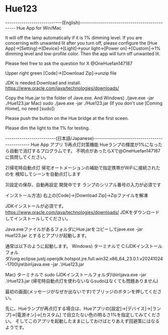 # Hue123
----------------------------(English)----------------------------------------------
Hue App for Win/Mac

It will off the lamp automatically if it is 1% dimming level.
If you are concerning with unwanted lit after you turn off,
please configure the [Hue App]->[Setting]->[Device]->[Light]->your light->[Power on]->[Custom]->1% dimming level and low-profile color.
Then the app will turn off unwanted lit.

Please feel free to ask the question for X @OneHuefan147187

Upper right green [Code]->[Download Zip]->unzip file

JDK is needed.Download and install.
https://www.oracle.com/java/technologies/downloads/

Copy the Hue.jar to the folder of Jave.exe.
And 
Windows)
./jave.exe -jar ./Hue123.jar
Mac)
sudo ./jave.exe -jar ./Hue123.jar
(If you don't use [Coming Home], no need [sudo])

Please push the button on the Hue bridge at the first sceen.

Please dim the light to the 1% for testing.

-------------------------(日本語/Japanese)----------------------------------------------
Hue App アプリ
1)再点灯対策機能
Hueランプの輝度が1%になったら自動で消灯するプログラムです。
不明点があったらXで@OneHuefan147187に質問してください。

2)帰宅時自動点灯
帰宅オートメーションの補助で指定携帯がWiFiに接続されたのを
検知してシーンを自動点灯します

3)設定の保存、自動再設定 開発中です
ランプのシリアル番号の入力が必須です

インストール方法)
右上の[Code]->[Download Zip]->Zipファイルを解凍

JDKインストールが必須です。
https://www.oracle.com/java/technologies/downloads/
JDKをダウンロードしてインストールしてください。

Java.exeファイルがあるフォルダにHue.jarをコピーしてjave.exe -jar Hue123.jar
とするとアプリが起動します。

通常は以下のように起動します。
Windows)
ターミナルで
C:\(JDKインストールフォルダ)\org.eclipse.justj.openjdk.hotspot.jre.full.win32.x86_64_23.0.1.v20241024-1700\jre\bin\java.exe -jar .\Hue123.jar

Mac)
ターミナルで
sudo (JDKインストールフォルダ)\bin\java.exe -jar .\Hue123.jar
(帰宅時自動点灯を使わないならsudoはなくても問題ありません)

最初の画面(メッセージがなぜか出ないです)でブリッジのボタンを押してください。

先に、Hueランプが再点灯する場合は、Hueアプリの[設定]->[デバイス]->[ランプ]->[電源オン]->[カスタム]
で目立たない色の明るさ1%を指定してみてください。
そしてこのアプリを起動したままにしておけばとりあえず回避策にはなるようです。



